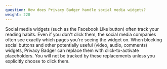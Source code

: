 ```yaml
---
question: How does Privacy Badger handle social media widgets?
weight: 220
---
```


Social media widgets (such as the Facebook Like button) often track your reading habits. Even if you don't click them, the social media companies often see exactly which pages you're seeing the widget on. When blocking social buttons and other potentially useful (video, audio, comments) widgets, Privacy Badger can replace them with click-to-activate placeholders. You will not be tracked by these replacements unless you explicitly choose to click them.
